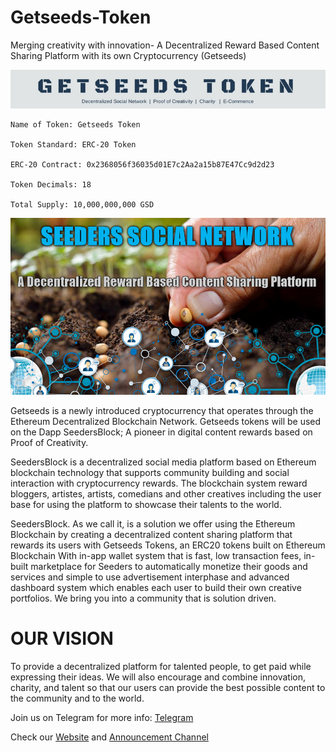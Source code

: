 # Getseeds-Token
Merging creativity with innovation- A Decentralized Reward Based Content Sharing Platform with its own Cryptocurrency (Getseeds)

 ![alt tag](https://github.com/Getseeds-GSD/Getseeds-Token/blob/master/GETSEEDS%20TOKEN.jpg)
 
    Name of Token: Getseeds Token

    Token Standard: ERC-20 Token

    ERC-20 Contract: 0x2368056f36035d01E7c2Aa2a15b87E47Cc9d2d23

    Token Decimals: 18

    Total Supply: 10,000,000,000 GSD
    
  ![alt tag](https://github.com/Getseeds-GSD/Getseeds-Token/blob/master/seeders4.png)
    
   Getseeds is a newly introduced cryptocurrency that operates through the Ethereum Decentralized Blockchain Network. Getseeds tokens will be used on the Dapp SeedersBlock; A pioneer in digital content rewards based on Proof of Creativity.

SeedersBlock is a decentralized social media platform based on Ethereum blockchain technology that supports community building and social interaction with cryptocurrency rewards. The blockchain system reward bloggers, artistes, artists, comedians and other creatives including the user base for using the platform to showcase their talents to the world.

SeedersBlock. As we call it, is a solution we offer using the Ethereum Blockchain by creating a decentralized content sharing platform that rewards its users with Getseeds Tokens, an ERC20 tokens built on Ethereum Blockchain With in-app wallet system that is fast, low transaction fees, in-built marketplace for Seeders to automatically monetize their goods and services and simple to use advertisement interphase and advanced dashboard system which enables each user to build their own creative portfolios. We bring you into a community that is solution driven.

# OUR VISION

To provide a decentralized platform for talented people, to get paid while expressing their ideas. We will also encourage and combine innovation, charity, and talent so that our users can provide the best possible content to the community and to the world.

<p>Join us on Telegram for more info: <a href="https://t.me/getseeds" rel="nofollow">Telegram</a></p>

<p>Check our <a href="http://getseeds.info" rel="nofollow">Website</a> and <a href="https://medium.com/@getseeds" rel="nofollow">Announcement Channel</a></p>
